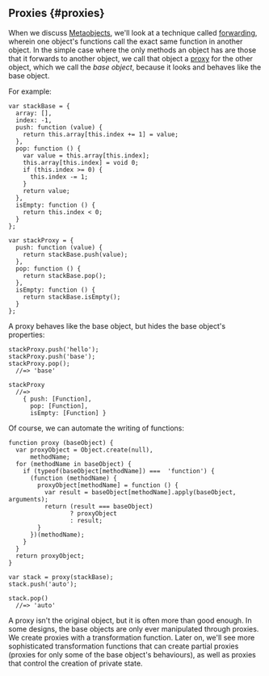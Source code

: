 ## Proxies {#proxies}

When we discuss [Metaobjects](#metaobjects), we'll look at a technique called [forwarding](#forwarding), wherein one object's functions call the exact same function in another object. In the simple case where the only methods an object has are those that it forwards to another object, we call that object a [proxy] for the other object, which we call the *base object*, because it looks and behaves like the base object.

[proxy]: https://en.wikipedia.org/wiki/Proxy_pattern

For example:

~~~~~~~~
var stackBase = {
  array: [],
  index: -1,
  push: function (value) {
    return this.array[this.index += 1] = value;
  },
  pop: function () {
    var value = this.array[this.index];
    this.array[this.index] = void 0;
    if (this.index >= 0) {
      this.index -= 1;
    }
    return value;
  },
  isEmpty: function () {
    return this.index < 0;
  }
};

var stackProxy = {
  push: function (value) {
    return stackBase.push(value);
  },
  pop: function () {
    return stackBase.pop();
  },
  isEmpty: function () {
    return stackBase.isEmpty();
  }
};
~~~~~~~~

A proxy behaves like the base object, but hides the base object's properties:

~~~~~~~~
stackProxy.push('hello');
stackProxy.push('base');
stackProxy.pop();
  //=> 'base'

stackProxy
  //=>
    { push: [Function],
      pop: [Function],
      isEmpty: [Function] }
~~~~~~~~



Of course, we can automate the writing of functions:

~~~~~~~~
function proxy (baseObject) {
  var proxyObject = Object.create(null),
      methodName;
  for (methodName in baseObject) {
    if (typeof(baseObject[methodName]) ===  'function') {
      (function (methodName) {
        proxyObject[methodName] = function () {
          var result = baseObject[methodName].apply(baseObject, arguments);
          return (result === baseObject)
                 ? proxyObject
                 : result;
        }
      })(methodName);
    }
  }
  return proxyObject;
}

var stack = proxy(stackBase);
stack.push('auto');

stack.pop()
  //=> 'auto'
~~~~~~~~

A proxy isn't the original object, but it is often more than good enough. In some designs, the base objects are only ever manipulated through proxies. We create proxies with a transformation function. Later on, we'll see more sophisticated transformation functions that can create partial proxies (proxies for only some of the base object's behaviours), as well as proxies that control the creation of private state.
